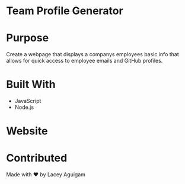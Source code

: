 # Team Profile Generator

# Purpose

Create a webpage that displays a companys employees basic info that allows for quick access to employee emails and GitHub profiles.


# Built With

- JavaScript 
- Node.js

# Website





# Contributed

Made with ❤️ by Lacey Aguigam